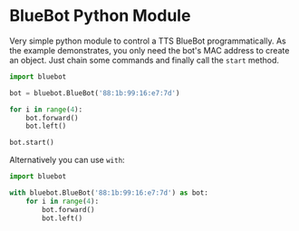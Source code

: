 # BlueBot Python Module

Very simple python module to control a TTS BlueBot programmatically. As the example demonstrates, you only need the bot's MAC address to create an object. Just chain some commands and finally call the `start` method.

```python
import bluebot

bot = bluebot.BlueBot('88:1b:99:16:e7:7d')

for i in range(4):
    bot.forward()
    bot.left()

bot.start()
```

Alternatively you can use `with`:

```python
import bluebot

with bluebot.BlueBot('88:1b:99:16:e7:7d') as bot:
    for i in range(4):
        bot.forward()
        bot.left()
```